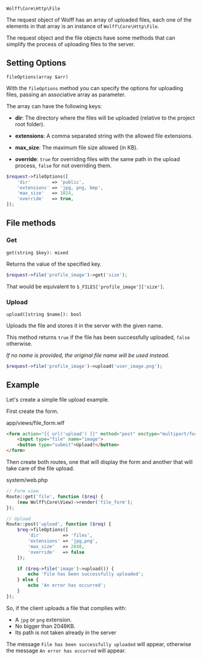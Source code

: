 `Wolff\Core\Http\File`

The request object of Wolff has an array of uploaded files, each one of the elements in that array is an instance of `Wolff\Core\Http\File`.

The request object and the file objects have some methods that can simplify the process of uploading files to the server.

## Setting Options

`fileOptions(array $arr)`

With the `fileOptions` method you can specify the options for uploading files, passing an associative array as parameter.

The array can have the following keys:

* **dir**: The directory where the files will be uploaded (relative to the project root folder).

* **extensions**: A comma separated string with the allowed file extensions.

* **max_size**: The maximum file size allowed (in KB).

* **override**: `true` for overriding files with the same path in the upload process, `false` for not overriding them.

```php
$request->fileOptions([
    'dir'        => 'public',
    'extensions' => 'jpg, png, bmp',
    'max_size'   => 1024,
    'override'   => true,
]);
```

## File methods

### Get

`get(string $key): mixed`

Returns the value of the specified key.

```php
$request->file('profile_image')->get('size');
```

That would be equivalent to `$_FILES['profile_image']['size']`.

### Upload

`upload([string $name]): bool`

Uploads the file and stores it in the server with the given name.

This method returns `true` if the file has been successfully uploaded, `false` otherwise.

_If no name is provided, the original file name will be used instead._

```php
$request->file('profile_image')->upload('user_image.png');
```

## Example

Let's create a simple file upload example.

First create the form.

app/views/file_form.wlf
```html
<form action="{{ url('upload') }}" method="post" enctype="multipart/form-data">
    <input type="file" name="image">
    <button type="submit">Upload!</button>
</form>
```

Then create both routes, one that will display the form and another that will take care of the file upload.

system/web.php

```php
// Form view
Route::get('file', function ($req) {
    (new Wolff\Core\View)->render('file_form');
});

// Upload
Route::post('upload', function ($req) {
    $req->fileOptions([
        'dir'        => 'files',
        'extensions' => 'jpg,png',
        'max_size'   => 2048,
        'override'   => false
    ]);

    if ($req->file('image')->upload()) {
        echo 'File has been successfully uploaded';
    } else {
        echo 'An error has occurred';
    }
});
```

So, if the client uploads a file that complies with:

* A `jpg` or `png` extension.
* No bigger than 2048KB.
* Its path is not taken already in the server

The message `File has been successfully uploaded` will appear, otherwise the message `An error has occurred` will appear.
